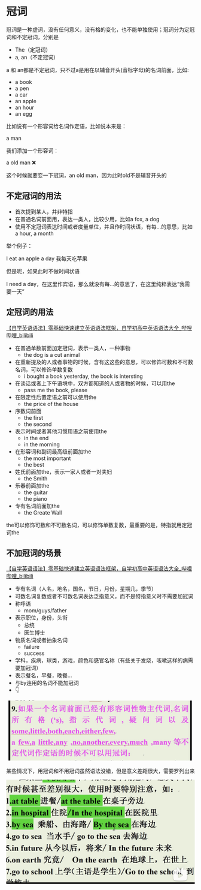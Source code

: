 # 冠词

[](https://www.bilibili.com/video/BV1Ub411c7mw?p=26)

冠词是一种虚词，没有任何意义，没有格的变化，也不能单独使用；冠词分为定冠词和不定冠词，分别是

- The（定冠词）
- a, an（不定冠词）

a 和 an都是不定冠词，只不过a是用在以辅音开头(音标字母)的名词前面，比如:

- a book
- a pen
- a car
- an apple
- an hour
- an egg

比如说有一个形容词给名词作定语，比如说本来是：

a man

我们添加一个形容词：

a old man ❌

这个时候就要变一下冠词，an old man，因为此时old不是辅音开头的

## 不定冠词的用法

- 首次提到某人，并非特指
- 在普通名词前面用，表达一类人，比较少用，比如a fox, a dog
- 使用不定冠词表达时间或者度量单位，并且作时间状语，有每...的意思，比如 a hour, a month

举个例子：

I eat an apple a day 我每天吃苹果

但是呢，如果此时不做时间状语

I need a day，在这里作宾语，那么就没有每...的意思了，在这里纯粹表达“我需要一天”

## 定冠词的用法

[【自学英语语法】零基础快速建立英语语法框架，自学初高中英语语法大全_哔哩哔哩_bilibili](https://www.bilibili.com/video/BV1Ub411c7mw?p=27)

- 在普通单数前面加定冠词，表示一类人，一种事物
    - the dog is a cut animal
- 在重新提及的人或者事物的时候，含有这这些的意思，可以修饰可数和不可数名词，可以修饰单数复数
    - i bought a book yesterday, the book is intersting
- 在谈话或者上下午语境中，双方都知道的人或者物的时候，可以用the
    - pass me the book, please
- 在限定性后置定语之前可以使用the
    - the price of the house
- 序数词前面
    - the first
    - the second
- 表示时间或者其他习惯用语之前使用the
    - in the end
    - in the morning
- 在形容词和副词最高级前面加the
    - the most important
    - the best
- 姓氏前面加the，表示一家人或者一对夫妇
    - the Smith
- 乐器前面加the
    - the guitar
    - the piano
- 专有名词前面加the
    - the Greate Wall

the可以修饰可数和不可数名词，可以修饰单数复数，最重要的是，特指就用定冠词the

## 不加冠词的场景

[【自学英语语法】零基础快速建立英语语法框架，自学初高中英语语法大全_哔哩哔哩_bilibili](https://www.bilibili.com/video/BV1Ub411c7mw?p=28)

- 专有名词（人名，地名，国名，节日，月份，星期几，季节）
- 可数名词复数或者不可数名词表达泛指意义，而不是特指意义时不需要加冠词
- 称呼语
    - mom/guys/father
- 表示职位，身份，头衔
    - 总统
    - 医生博士
- 物质名词或者抽象名词
    - failure
    - success
- 学科，疾病，球类，游戏，颜色和感官名称（有些关于发烧，咳嗽这样的病需要加冠词）
- 表示餐名，早餐，晚餐...
- 与by连用的名词不能加冠词
- 👇

![Untitled](%E5%86%A0%E8%AF%8D%2039ae6c9ce6cd491ebea90585cdd7eb88/Untitled.png)

某些情况下，用冠词和不用冠词虽然语法没错，但是意义差距很大，需要罗列出来

![Untitled](%E5%86%A0%E8%AF%8D%2039ae6c9ce6cd491ebea90585cdd7eb88/Untitled%201.png)